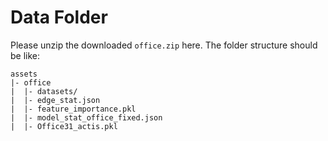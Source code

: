 # Data Folder
Please unzip the downloaded ```office.zip``` here. The folder structure should be like:

```
assets
|- office
|  |- datasets/
|  |- edge_stat.json
|  |- feature_importance.pkl
|  |- model_stat_office_fixed.json
|  |- Office31_actis.pkl
```